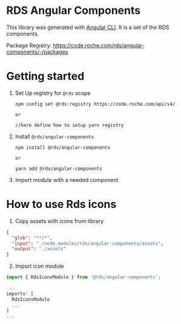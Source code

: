 # RDS Angular Components

This library was generated with [Angular CLI](https://github.com/angular/angular-cli). It is a set of the RDS components.

Package Registry: https://code.roche.com/rds/angular-components/-/packages

# Getting started

1. Set Up registry for `@rds` scope

   ```
   npm config set @rds:registry https://code.roche.com/api/v4/

   or

   //here define how to setup yarn registry
   ```

1. Install `@rds/angular-components`

   ```
   npm install @rds/angular-components

   or

   yarn add @rds/angular-components
   ```

1. Import module with a needed component

# How to use Rds icons

1. Copy assets with icons from library

```json
{
  "glob": "**/*",
  "input": "./node_modules/rds/angular-components/assets",
  "output": "./assets"
}
```

2. Import icon module

```typescript
import { RdsIconsModule } from '@rds/angular-components';

...
imports: [
  RdsIconsModule
  ...
]
...
```
